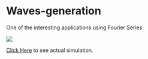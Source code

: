 # Waves-generation
One of the interesting applications using Fourier Series

![](https://en.wikipedia.org/wiki/Fourier_series#/media/File:Fourier_series_square_wave_circles_animation.gif)

[Click Here](https://editor.p5js.org/sankethire98@gmail.com/full/rym92Jzx4) to see actual simulation.
